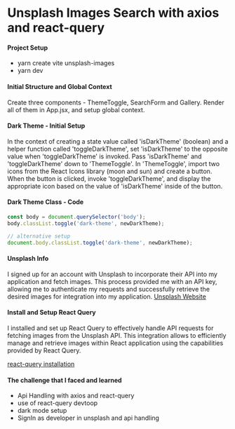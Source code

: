 # Unsplash Images Search with axios and react-query

#### Project Setup

- yarn create vite unsplash-images
- yarn dev

#### Initial Structure and Global Context

Create three components - ThemeToggle, SearchForm and Gallery. Render all of them in App.jsx, and setup global context.

#### Dark Theme - Initial Setup

In the context of creating a state value called 'isDarkTheme' (boolean) and a helper function called 'toggleDarkTheme', set 'isDarkTheme' to the opposite value when 'toggleDarkTheme' is invoked. Pass 'isDarkTheme' and 'toggleDarkTheme' down to 'ThemeToggle'. In 'ThemeToggle', import two icons from the React Icons library (moon and sun) and create a button. When the button is clicked, invoke 'toggleDarkTheme', and display the appropriate icon based on the value of 'isDarkTheme' inside of the button.

#### Dark Theme Class - Code

```js
const body = document.querySelector('body');
body.classList.toggle('dark-theme', newDarkTheme);

// alternative setup
document.body.classList.toggle('dark-theme', newDarkTheme);
```
#### Unsplash Info

I signed up for an account with Unsplash to incorporate their API into my application and fetch images. This process provided me with an API key, allowing me to authenticate my requests and successfully retrieve the desired images for integration into my application.
[Unsplash Website](https://unsplash.com/)

#### Install and Setup React Query 
I installed and set up React Query to effectively handle API requests for fetching images from the Unsplash API. This integration allows to efficiently manage and retrieve images within React application using the capabilities provided by React Query.

 [react-query installation](https://tanstack.com/query/latest/docs/react/installation)

#### The challenge that I faced and learned
- Api Handling with axios and react-query
- use of react-query devtoop
- dark mode setup
- SignIn as developer in unsplash and api handling